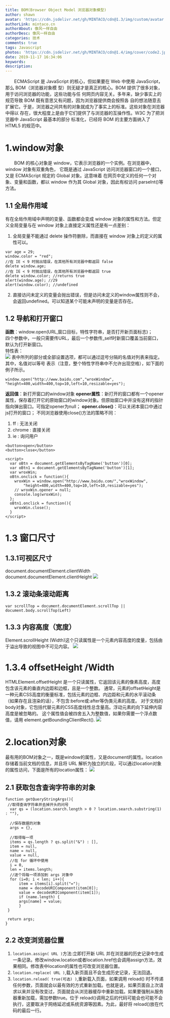 ```yaml
---
title: BOM(Browser Object Model 浏览器对象模型)
author: shawn
avatar: 'https://cdn.jsdelivr.net/gh/MINTACO/cdn@1.3/img/custom/avatar.jpg'
authorLink: mintaco.cn
authorAbout: 像风一样自由
authorDesc: 像风一样自由
categories: 技术
comments: true
tags: Javascript
photos: 'https://cdn.jsdelivr.net/gh/MINTACO/cdn@1.4/img/cover/code2.jpg'
date: 2019-11-17 16:34:06
keywords:
description:
---
```

&emsp;&emsp;ECMAScript 是 JavaScript 的核心，但如果要在 Web 中使用 JavaScript，那么 BOM（浏览器对象模
型）则无疑才是真正的核心。BOM 提供了很多对象，用于访问浏览器的功能，这些功能与任
何网页内容无关。多年来，缺少事实上的规范导致 BOM 既有意思又有问题，因为浏览器提供商会按照各
自的想法随意去扩展它。于是，浏览器之间共有的对象就成为了事实上的标准。这些对象在浏览器中得以
存在，很大程度上是由于它们提供了与浏览器的互操作性。W3C 为了把浏览器中 JavaScript 最基本的部分
标准化，已经将 BOM 的主要方面纳入了 HTML5 的规范中。

# 1.window对象
&emsp;&emsp;BOM 的核心对象是 window，它表示浏览器的一个实例。在浏览器中，window 对象有双重角色，
它既是通过 JavaScript 访问浏览器窗口的一个接口，又是 ECMAScript 规定的 Global 对象。这意味着
在网页中定义的任何一个对象、变量和函数，都以 window 作为其 Global 对象，因此有权访问
parseInt()等方法。
## 1.1 全局作用域
有在全局作用域中声明的变量、函数都会变成 window 对象的属性和方法。但定义全局变量与在 window 对象上直接定义属性还是有一点差别：
1. 全局变量不能通过 delete 操作符删除，而直接在 window 对象上的定义的属性可以。
```
var age = 29;
window.color = "red";
//在 IE < 9 时抛出错误，在其他所有浏览器中都返回 false
delete window.age;
//在 IE < 9 时抛出错误，在其他所有浏览器中都返回 true
delete window.color; //returns true
alert(window.age); //29
alert(window.color); //undefined
```
2. 直接访问未定义的变量会抛出错误，但是访问未定义的window属性则不会，会返回undefined。可以知道某个可能未声明的变量是否存在。
## 1.2 导航和打开窗口
**函数**：window.open(URL,窗口目标，特性字符串，是否打开新页面标志)；  
四个参数中，一般只需要传URL，最后一个参数传_self时新窗口覆盖当前窗口，默认为打开新窗口。  
特性表：  
![](https://i.loli.net/2019/11/19/xvFCBrUjIfqQHDL.png)
表中所列的部分或全部设置选项，都可以通过逗号分隔的名值对列表来指定。其中，名值对以等号
表示（注意，整个特性字符串中不允许出现空格），如下面的例子所示。
```
window.open("http://www.baidu.com","wroxWindow",
"height=400,width=400,top=10,left=10,resizable=yes");
```
**返回值**：新打开窗口的window对象
**opener属性**：新打开的窗口都有一个opener属性，保存着打开它的原始窗口的window对象。但原始窗口中并没有这样的指针指向弹出窗口。可指定opener为null；
**opener.close()**：可以关闭本窗口中通过js打开的窗口；
不同浏览器使用close()方法的策略不同：
 1. ff : 无法关闭
 2. chrome : 直接关闭
 3. ie : 询问用户

```
<button>open</button>
<button>close</button>

<script>
  var oBtn = document.getElementsByTagName('button')[0];
  var oBtn1 = document.getElementsByTagName('button')[1];
  var wroxWin; 
  oBtn.onclick = function(){
    wroxWin = window.open("http://www.baidu.com/","wroxWindow",
        "height=400,width=400,top=10,left=10,resizable=yes");
    // wroxWin.opener = null;
    console.log(wroxWin);
  };
  oBtn1.onclick = function(){
    wroxWin.close();
  }
</script> 
```
# 1.3 窗口尺寸
## 1.3.1可视区尺寸
document.documentElement.clientWidth
document.documentElement.clientHeight
![](https://i.loli.net/2019/11/20/EZJQWcSzdMA4w3R.png)
## 1.3.2 滚动条滚动距离
```var scrollTop = document.documentElement.scrollTop || document.body.scrollTop(Left)```
## 1.3.3 内容高度（宽度）
Element.scrollHeight (Width)这个只读属性是一个元素内容高度的度量，包括由于溢出导致的视图中不可见内容。
![](https://i.loli.net/2019/11/20/oOgEMeRGT6qQ3Zn.png)
# 1.3.4  offsetHeight /Width
HTMLElement.offsetHeight 是一个只读属性，它返回该元素的像素高度，高度包含该元素的垂直内边距和边框，且是一个整数。
通常，元素的offsetHeight是一种元素CSS高度的衡量标准，包括元素的边框、内边距和元素的水平滚动条（如果存在且渲染的话），不包含:before或:after等伪类元素的高度。
对于文档的body对象，它包括代替元素的CSS高度线性总含量高。浮动元素的向下延伸内容高度是被忽略的。 
这个属性值会被四舍五入为整数值，如果你需要一个浮点数值，请用 element.getBoundingClientRect().
![](https://i.loli.net/2019/11/20/pMmjAqbvItWC9ha.png)

# 2.location对象
最有用的BOM对象之一，既是window的属性，又是document的属性。location存储着当前文档的信息，并且将 URL 解析为独立的片段，可以通过location对象的属性访问，下面是所有的location属性：
![](https://i.loli.net/2019/11/20/TIFaBu38SzwVxWt.png)

## 2.1 获取包含查询字符串的对象
```
function getQueryStringArgs(){ 
 //取得查询字符串并去掉开头的问号
  var qs = (location.search.length > 0 ? location.search.substring(1) : ""), 
  
  //保存数据的对象
  args = {}, 
  
  //取得每一项
  items = qs.length ? qs.split("&") : [], 
  item = null, 
  name = null, 
  value = null, 
  //在 for 循环中使用
  i = 0, 
  len = items.length; 
  //逐个将每一项添加到 args 对象中
  for (i=0; i < len; i++){ 
      item = items[i].split("="); 
      name = decodeURIComponent(item[0]); 
      value = decodeURIComponent(item[1]); 
      if (name.length) { 
      args[name] = value; 
      } 
 } 
 
 return args; 
} 
```
## 2.2 改变浏览器位置
1. ```location.assign( URL )```方法:立即打开新 URL 并在浏览器的历史记录中生成一条记录。修改window.location或者location.href也会调用assign方法，效果相同。修改表中location的属性也可改变浏览器位置。
2. ```location.replace( URL )```,载入新页面且不会生成历史记录，无法回退。
3. ```location.reload( true(可选) )```,重新载入页面，如果调用 reload()
时不传递任何参数，页面就会以最有效的方式重新加载。也就是说，如果页面自上次请求以来并没有改变过，页面就会从浏览器缓存中重新加载。如果要强制从服务器重新加载，需加参数true。位于 reload()调用之后的代码可能会也可能不会执行，这要取决于网络延迟或系统资源等因素。为此，最好将 reload()放在代码的最后一行。

